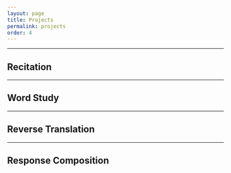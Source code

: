 ```yaml
---
layout: page
title: Projects
permalink: projects
order: 4
---
```


***

## Recitation

***

## Word Study

***

## Reverse Translation

***

## Response Composition
